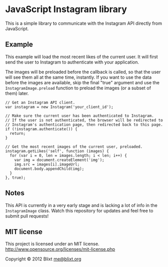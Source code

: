# JavaScript Instagram library

This is a simple library to communicate with the Instagram API directly from
JavaScript.

## Example

This example will load the most recent likes of the current user. It will first
send the user to Instagram to authenticate with your application.

The images will be preloaded before the callback is called, so that the user
will see them all at the same time, instantly. If you want to use the data
before the images are available, skip the final "true" argument and use the
`InstagramImage.preload` function to preload the images (or a subset of them)
later.

    // Get an Instagram API client.
    var instagram = new Instagram('your_client_id');
    
    // Make sure the current user has been authenticated to Instagram.
    // If the user is not authenticated, the browser will be redirected to
    // Instagram's authentication page, then redirected back to this page.
    if (!instagram.authenticate()) {
      return;
    }
    
    // Get the most recent images of the current user, preloaded.
    instagram.getLikes('self', function (images) {
      for (var i = 0, len = images.length; i < len; i++) {
        var img = document.createElement('img');
        img.src = images[i].imageUrl;
        document.body.appendChild(img);
      }
    }, true);

## Notes

This API is currently in a very early stage and is lacking a lot of info in the
`InstagramImage` class. Watch this repository for updates and feel free to
submit pull requests!

## MIT license

This project is licensed under an MIT license.  
<http://www.opensource.org/licenses/mit-license.php>

Copyright © 2012 Blixt <me@blixt.org>
